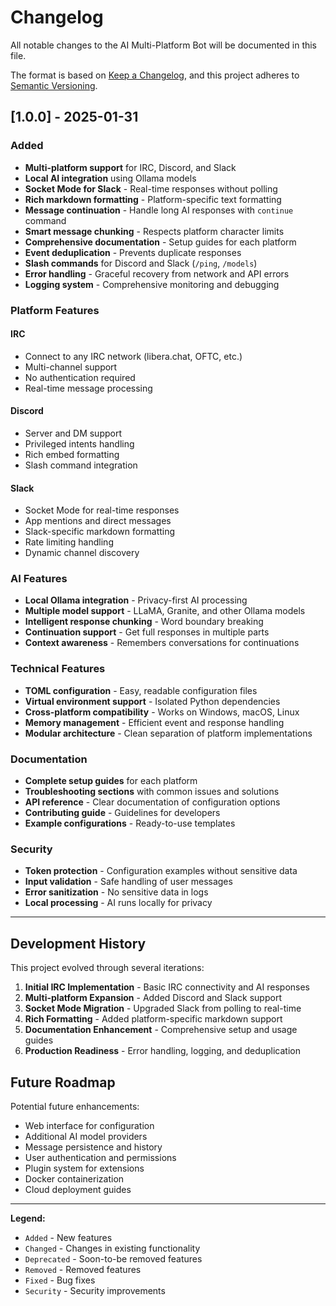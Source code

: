 # Changelog

All notable changes to the AI Multi-Platform Bot will be documented in this file.

The format is based on [Keep a Changelog](https://keepachangelog.com/en/1.0.0/),
and this project adheres to [Semantic Versioning](https://semver.org/spec/v2.0.0.html).

## [1.0.0] - 2025-01-31

### Added
- **Multi-platform support** for IRC, Discord, and Slack
- **Local AI integration** using Ollama models
- **Socket Mode for Slack** - Real-time responses without polling
- **Rich markdown formatting** - Platform-specific text formatting
- **Message continuation** - Handle long AI responses with `continue` command
- **Smart message chunking** - Respects platform character limits
- **Comprehensive documentation** - Setup guides for each platform
- **Event deduplication** - Prevents duplicate responses
- **Slash commands** for Discord and Slack (`/ping`, `/models`)
- **Error handling** - Graceful recovery from network and API errors
- **Logging system** - Comprehensive monitoring and debugging

### Platform Features

#### IRC
- Connect to any IRC network (libera.chat, OFTC, etc.)
- Multi-channel support
- No authentication required
- Real-time message processing

#### Discord
- Server and DM support
- Privileged intents handling
- Rich embed formatting
- Slash command integration

#### Slack
- Socket Mode for real-time responses
- App mentions and direct messages
- Slack-specific markdown formatting
- Rate limiting handling
- Dynamic channel discovery

### AI Features
- **Local Ollama integration** - Privacy-first AI processing
- **Multiple model support** - LLaMA, Granite, and other Ollama models
- **Intelligent response chunking** - Word boundary breaking
- **Continuation support** - Get full responses in multiple parts
- **Context awareness** - Remembers conversations for continuations

### Technical Features
- **TOML configuration** - Easy, readable configuration files
- **Virtual environment support** - Isolated Python dependencies
- **Cross-platform compatibility** - Works on Windows, macOS, Linux
- **Memory management** - Efficient event and response handling
- **Modular architecture** - Clean separation of platform implementations

### Documentation
- **Complete setup guides** for each platform
- **Troubleshooting sections** with common issues and solutions
- **API reference** - Clear documentation of configuration options
- **Contributing guide** - Guidelines for developers
- **Example configurations** - Ready-to-use templates

### Security
- **Token protection** - Configuration examples without sensitive data
- **Input validation** - Safe handling of user messages
- **Error sanitization** - No sensitive data in logs
- **Local processing** - AI runs locally for privacy

---

## Development History

This project evolved through several iterations:

1. **Initial IRC Implementation** - Basic IRC connectivity and AI responses
2. **Multi-platform Expansion** - Added Discord and Slack support
3. **Socket Mode Migration** - Upgraded Slack from polling to real-time
4. **Rich Formatting** - Added platform-specific markdown support
5. **Documentation Enhancement** - Comprehensive setup and usage guides
6. **Production Readiness** - Error handling, logging, and deduplication

## Future Roadmap

Potential future enhancements:
- Web interface for configuration
- Additional AI model providers
- Message persistence and history
- User authentication and permissions
- Plugin system for extensions
- Docker containerization
- Cloud deployment guides

---

**Legend:**
- `Added` - New features
- `Changed` - Changes in existing functionality  
- `Deprecated` - Soon-to-be removed features
- `Removed` - Removed features
- `Fixed` - Bug fixes
- `Security` - Security improvements